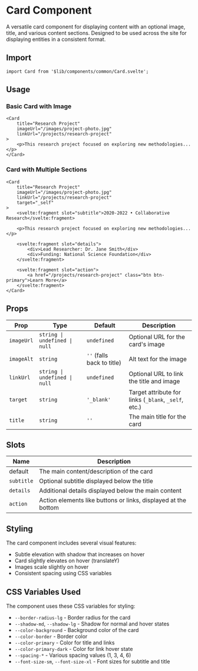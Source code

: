 # Card Component

A versatile card component for displaying content with an optional image, title, and various content sections. Designed to be used across the site for displaying entities in a consistent format.

## Import

```svelte
import Card from '$lib/components/common/Card.svelte';
```

## Usage

### Basic Card with Image

```svelte
<Card
	title="Research Project"
	imageUrl="/images/project-photo.jpg"
	linkUrl="/projects/research-project"
>
	<p>This research project focused on exploring new methodologies...</p>
</Card>
```

### Card with Multiple Sections

```svelte
<Card
	title="Research Project"
	imageUrl="/images/project-photo.jpg"
	linkUrl="/projects/research-project"
	target="_self"
>
	<svelte:fragment slot="subtitle">2020-2022 • Collaborative Research</svelte:fragment>

	<p>This research project focused on exploring new methodologies...</p>

	<svelte:fragment slot="details">
		<div>Lead Researcher: Dr. Jane Smith</div>
		<div>Funding: National Science Foundation</div>
	</svelte:fragment>

	<svelte:fragment slot="action">
		<a href="/projects/research-project" class="btn btn-primary">Learn More</a>
	</svelte:fragment>
</Card>
```

## Props

| Prop       | Type                          | Default                    | Description                                          |
| ---------- | ----------------------------- | -------------------------- | ---------------------------------------------------- |
| `imageUrl` | `string \| undefined \| null` | `undefined`                | Optional URL for the card's image                    |
| `imageAlt` | `string`                      | `''` (falls back to title) | Alt text for the image                               |
| `linkUrl`  | `string \| undefined \| null` | `undefined`                | Optional URL to link the title and image             |
| `target`   | `string`                      | `'_blank'`                 | Target attribute for links (`_blank`, `_self`, etc.) |
| `title`    | `string`                      | `''`                       | The main title for the card                          |

## Slots

| Name       | Description                                                    |
| ---------- | -------------------------------------------------------------- |
| default    | The main content/description of the card                       |
| `subtitle` | Optional subtitle displayed below the title                    |
| `details`  | Additional details displayed below the main content            |
| `action`   | Action elements like buttons or links, displayed at the bottom |

## Styling

The card component includes several visual features:

- Subtle elevation with shadow that increases on hover
- Card slightly elevates on hover (translateY)
- Images scale slightly on hover
- Consistent spacing using CSS variables

## CSS Variables Used

The component uses these CSS variables for styling:

- `--border-radius-lg` - Border radius for the card
- `--shadow-md`, `--shadow-lg` - Shadow for normal and hover states
- `--color-background` - Background color of the card
- `--color-border` - Border color
- `--color-primary` - Color for title and links
- `--color-primary-dark` - Color for link hover state
- `--spacing-*` - Various spacing values (1, 3, 4, 6)
- `--font-size-sm`, `--font-size-xl` - Font sizes for subtitle and title

